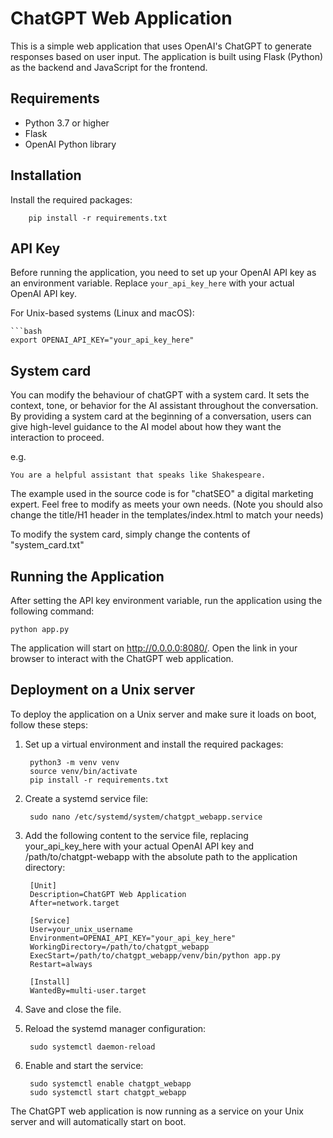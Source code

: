 # ChatGPT Web Application

This is a simple web application that uses OpenAI's ChatGPT to generate responses based on user input. The application is built using Flask (Python) as the backend and JavaScript for the frontend.


## Requirements

- Python 3.7 or higher
- Flask
- OpenAI Python library


## Installation

Install the required packages:

        pip install -r requirements.txt


## API Key

Before running the application, you need to set up your OpenAI API key as an environment variable. Replace `your_api_key_here` with your actual OpenAI API key.

For Unix-based systems (Linux and macOS):

    ```bash
    export OPENAI_API_KEY="your_api_key_here"

## System card

You can modify the behaviour of chatGPT with a system card. It sets the context, tone, or behavior for the AI assistant throughout the conversation. By providing a system card at the beginning of a conversation, users can give high-level guidance to the AI model about how they want the interaction to proceed.

e.g.

    You are a helpful assistant that speaks like Shakespeare.

The example used in the source code is for "chatSEO" a digital marketing expert.  Feel free to modify as meets your own needs. (Note you should also change the title/H1 header in the templates/index.html to match your needs)

To modify the system card, simply change the contents of "system_card.txt"

## Running the Application

After setting the API key environment variable, run the application using the following command:

    python app.py

The application will start on http://0.0.0.0:8080/. Open the link in your browser to interact with the ChatGPT web application.


## Deployment on a Unix server

To deploy the application on a Unix server and make sure it loads on boot, follow these steps:

1. Set up a virtual environment and install the required packages:

        python3 -m venv venv
        source venv/bin/activate
        pip install -r requirements.txt

2. Create a systemd service file:

        sudo nano /etc/systemd/system/chatgpt_webapp.service

3. Add the following content to the service file, replacing your_api_key_here with your actual OpenAI API key and /path/to/chatgpt-webapp with the absolute path to the application directory:

        [Unit]
        Description=ChatGPT Web Application
        After=network.target

        [Service]
        User=your_unix_username
        Environment=OPENAI_API_KEY="your_api_key_here"
        WorkingDirectory=/path/to/chatgpt_webapp
        ExecStart=/path/to/chatgpt_webapp/venv/bin/python app.py
        Restart=always

        [Install]
        WantedBy=multi-user.target

4. Save and close the file.
5. Reload the systemd manager configuration:

        sudo systemctl daemon-reload

6. Enable and start the service:

        sudo systemctl enable chatgpt_webapp
        sudo systemctl start chatgpt_webapp


The ChatGPT web application is now running as a service on your Unix server and will automatically start on boot.
